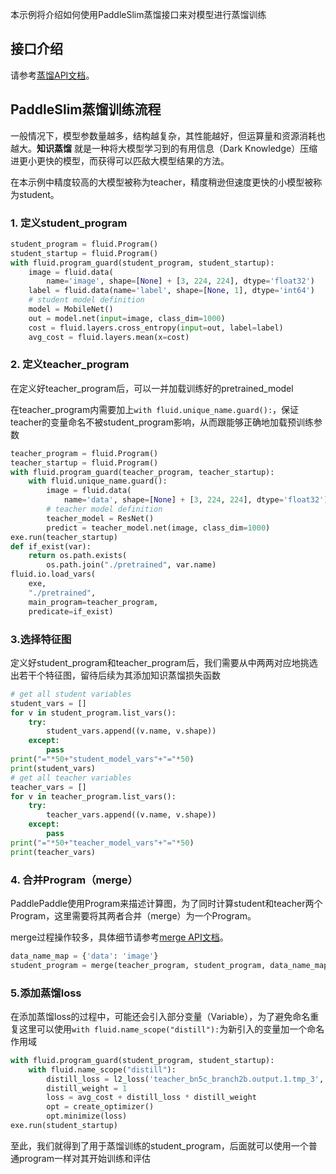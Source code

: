 本示例将介绍如何使用PaddleSlim蒸馏接口来对模型进行蒸馏训练

## 接口介绍

请参考[蒸馏API文档](https://paddlepaddle.github.io/PaddleSlim/api/single_distiller_api/)。

## PaddleSlim蒸馏训练流程

一般情况下，模型参数量越多，结构越复杂，其性能越好，但运算量和资源消耗也越大。**知识蒸馏** 就是一种将大模型学习到的有用信息（Dark Knowledge）压缩进更小更快的模型，而获得可以匹敌大模型结果的方法。

在本示例中精度较高的大模型被称为teacher，精度稍逊但速度更快的小模型被称为student。

### 1. 定义student_program

```python
student_program = fluid.Program()
student_startup = fluid.Program()
with fluid.program_guard(student_program, student_startup):
    image = fluid.data(
        name='image', shape=[None] + [3, 224, 224], dtype='float32')
    label = fluid.data(name='label', shape=[None, 1], dtype='int64')
    # student model definition
    model = MobileNet()
    out = model.net(input=image, class_dim=1000)
    cost = fluid.layers.cross_entropy(input=out, label=label)
    avg_cost = fluid.layers.mean(x=cost)
```

### 2. 定义teacher_program

在定义好teacher_program后，可以一并加载训练好的pretrained_model

在teacher_program内需要加上`with fluid.unique_name.guard():`，保证teacher的变量命名不被student_program影响，从而跟能够正确地加载预训练参数

```python
teacher_program = fluid.Program()
teacher_startup = fluid.Program()
with fluid.program_guard(teacher_program, teacher_startup):
    with fluid.unique_name.guard():
        image = fluid.data(
            name='data', shape=[None] + [3, 224, 224], dtype='float32')
        # teacher model definition
        teacher_model = ResNet()
        predict = teacher_model.net(image, class_dim=1000)
exe.run(teacher_startup)
def if_exist(var):
    return os.path.exists(
        os.path.join("./pretrained", var.name)
fluid.io.load_vars(
    exe,
    "./pretrained",
    main_program=teacher_program,
    predicate=if_exist)
```

### 3.选择特征图

定义好student_program和teacher_program后，我们需要从中两两对应地挑选出若干个特征图，留待后续为其添加知识蒸馏损失函数

```python
# get all student variables
student_vars = []
for v in student_program.list_vars():
    try:
        student_vars.append((v.name, v.shape))
    except:
        pass
print("="*50+"student_model_vars"+"="*50)
print(student_vars)
# get all teacher variables
teacher_vars = []
for v in teacher_program.list_vars():
    try:
        teacher_vars.append((v.name, v.shape))
    except:
        pass
print("="*50+"teacher_model_vars"+"="*50)
print(teacher_vars)
```

### 4. 合并Program（merge）

PaddlePaddle使用Program来描述计算图，为了同时计算student和teacher两个Program，这里需要将其两者合并（merge）为一个Program。

merge过程操作较多，具体细节请参考[merge API文档](https://paddlepaddle.github.io/PaddleSlim/api/single_distiller_api/#merge)。

```python
data_name_map = {'data': 'image'}
student_program = merge(teacher_program, student_program, data_name_map, place)
```

### 5.添加蒸馏loss

在添加蒸馏loss的过程中，可能还会引入部分变量（Variable），为了避免命名重复这里可以使用`with fluid.name_scope("distill"):`为新引入的变量加一个命名作用域

```python
with fluid.program_guard(student_program, student_startup):
    with fluid.name_scope("distill"):
        distill_loss = l2_loss('teacher_bn5c_branch2b.output.1.tmp_3', 'depthwise_conv2d_11.tmp_0', main)
        distill_weight = 1
        loss = avg_cost + distill_loss * distill_weight
        opt = create_optimizer()
        opt.minimize(loss)
exe.run(student_startup)
```

至此，我们就得到了用于蒸馏训练的student_program，后面就可以使用一个普通program一样对其开始训练和评估
